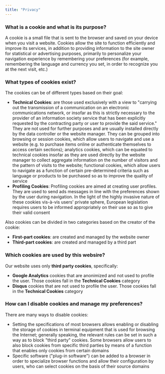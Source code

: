 ```yaml
---
title: "Privacy"
---
```


### What is a cookie and what is its purpose?
A cookie is a small file that is sent to the browser and saved on your device when you visit a website.
Cookies allow the site to function efficiently and improve its services, in addition to providing information to the site owner for statistical or advertising purposes, primarily to personalize your navigation experience by remembering your preferences (for example, remembering the language and currency you set, in order to recognize you at the next visit, etc.)

### What types of cookies exist?
The cookies can be of different types based on their goal:

* **Technical Cookies**: are those used exclusively with a view to "carrying out the transmission of a communication on an electronic communications network, or insofar as this is strictly necessary to the provider of an information society service that has been explicitly requested by the contracting party or user to provide the said service." They are not used for further purposes and are usually installed directly by the data controller or the website manager. They can be grouped into browsing or session cookies, which allow users to navigate and use a website (e.g. to purchase items online or authenticate themselves to access certain sections); analytics cookies, which can be equated to technical cookies insofar as they are used directly by the website manager to collect aggregate information on the number of visitors and the pattern of visits to the website; functional cookies, which allow users to navigate as a function of certain pre-determined criteria such as language or products to be purchased  so as to improve the quality of service
* **Profiling Cookies**: Profiling cookies are aimed at creating user profiles. They are used to send ads messages in line with the preferences shown by the user during navigation. In the light of the highly invasive nature of these cookies vis-à-vis users' private sphere, European legislation requires users to be informed appropriately on their use so as to give their valid consent

Also cookies can be divided in two categories based on the creator of the cookie:
* **First-part cookies**: are created and managed by the website owner
* **Third-part cookies**: are created and managed by a third part

### Which cookies are used by this websire?
Our website uses only **third party cookies**, specifically:

* **Google Analytics** cookies that are anonimized and not used to profile the user. Those cookies fall in the **Technical Cookies** category
* **Disqus** cookies that are not used to profile the user. Those cookies fall in the **Technical Cookies** category

### How can I disable cookies and manage my preferences?
There are many ways to disable cookies:

* Setting the specifications of most browsers allows enabling or disabling the storage of cookies in terminal equipment that is used for browsing the Internet; generally speaking, the relevant rules can be set in such a way as to block "third party" cookies. Some browsers allow users to also block cookies from specific third parties by means of a function that enables only cookies from certain domains
* Specific software ("plug-in software") can be added to a browser in order to specialize browser functions and allow their configuration by users, who can select cookies on the basis of their source domains
